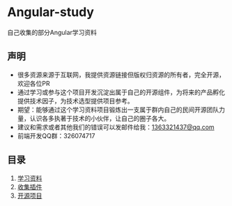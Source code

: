 # Angular-study

自己收集的部分Angular学习资料

## 声明

- 很多资源来源于互联网，我提供资源链接但版权归资源的所有者，完全开源，欢迎各位PR
- 通过学习或参与这个项目开发沉淀出属于自己的开源组件，为将来的产品孵化提供技术因子，为技术选型提供项目参考。
- 期望：能够通过这个学习资料项目锻炼出一支属于群内自己的民间开源团队力量，认识各多执著于技术的小伙伴，让自己的圈子各大。
- 建议和需求或者其他我们的错误可以发邮件给我：1363321437@qq.com
- 前端开发QQ群：326074717

## 目录

1. [学习资料](LearningMaterials.md)
2. [收集插件](Plugin.md)
3. [开源项目](OpenSourceProject.md)